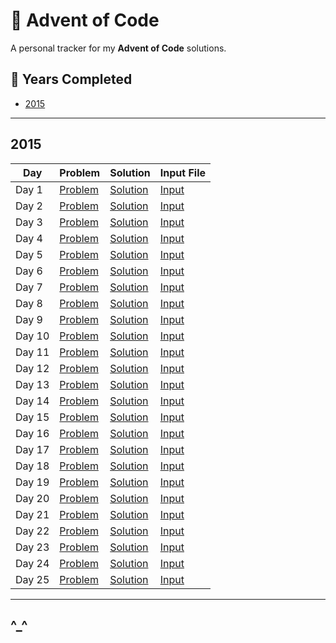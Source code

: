 # 🎄 Advent of Code

A personal tracker for my **Advent of Code** solutions.

## 📅 Years Completed

- [2015](#2015)

---

## 2015
| Day  | Problem | Solution | Input File |
|------|---------|----------|------------|
| Day 1 | [Problem](https://adventofcode.com/2015/day/1) | [Solution](2015/day01/index.js) | [Input](2015/day01/input.in) |
| Day 2 | [Problem](https://adventofcode.com/2015/day/2) | [Solution](2015/day02/index.js) | [Input](2015/day02/input.in) |
| Day 3 | [Problem](https://adventofcode.com/2015/day/3) | [Solution](2015/day03/index.js) | [Input](2015/day03/input.in) |
| Day 4 | [Problem](https://adventofcode.com/2015/day/4) | [Solution](2015/day04/index.js) | [Input](2015/day04/input.in) |
| Day 5 | [Problem](https://adventofcode.com/2015/day/5) | [Solution](2015/day05/index.js) | [Input](2015/day05/input.in) |
| Day 6 | [Problem](https://adventofcode.com/2015/day/6) | [Solution](2015/day06/index.js) | [Input](2015/day06/input.in) |
| Day 7 | [Problem](https://adventofcode.com/2015/day/7) | [Solution](2015/day07/index.js) | [Input](2015/day07/input.in) |
| Day 8 | [Problem](https://adventofcode.com/2015/day/8) | [Solution](2015/day08/index.js) | [Input](2015/day08/input.in) |
| Day 9 | [Problem](https://adventofcode.com/2015/day/9) | [Solution](2015/day09/index.js) | [Input](2015/day09/input.in) |
| Day 10 | [Problem](https://adventofcode.com/2015/day/10) | [Solution](2015/day10/index.js) | [Input](2015/day10/input.in) |
| Day 11 | [Problem](https://adventofcode.com/2015/day/11) | [Solution](2015/day11/index.js) | [Input](2015/day11/input.in) |
| Day 12 | [Problem](https://adventofcode.com/2015/day/12) | [Solution](2015/day12/index.js) | [Input](2015/day12/input.in) |
| Day 13 | [Problem](https://adventofcode.com/2015/day/13) | [Solution](2015/day13/index.js) | [Input](2015/day13/input.in) |
| Day 14 | [Problem](https://adventofcode.com/2015/day/14) | [Solution](2015/day14/index.js) | [Input](2015/day14/input.in) |
| Day 15 | [Problem](https://adventofcode.com/2015/day/15) | [Solution](2015/day15/index.js) | [Input](2015/day15/input.in) |
| Day 16 | [Problem](https://adventofcode.com/2015/day/16) | [Solution](2015/day16/index.js) | [Input](2015/day16/input.in) |
| Day 17 | [Problem](https://adventofcode.com/2015/day/17) | [Solution](2015/day17/index.js) | [Input](2015/day17/input.in) |
| Day 18 | [Problem](https://adventofcode.com/2015/day/18) | [Solution](2015/day18/index.js) | [Input](2015/day18/input.in) |
| Day 19 | [Problem](https://adventofcode.com/2015/day/19) | [Solution](2015/day19/index.js) | [Input](2015/day19/input.in) |
| Day 20 | [Problem](https://adventofcode.com/2015/day/20) | [Solution](2015/day20/index.js) | [Input](2015/day20/input.in) |
| Day 21 | [Problem](https://adventofcode.com/2015/day/21) | [Solution](2015/day21/index.js) | [Input](2015/day21/input.in) |
| Day 22 | [Problem](https://adventofcode.com/2015/day/22) | [Solution](2015/day22/index.js) | [Input](2015/day22/input.in) |
| Day 23 | [Problem](https://adventofcode.com/2015/day/23) | [Solution](2015/day23/index.js) | [Input](2015/day23/input.in) |
| Day 24 | [Problem](https://adventofcode.com/2015/day/24) | [Solution](2015/day24/index.js) | [Input](2015/day24/input.in) |
| Day 25 | [Problem](https://adventofcode.com/2015/day/25) | [Solution](2015/day25/index.js) | [Input](2015/day25/input.in) |

---

^_^
---
